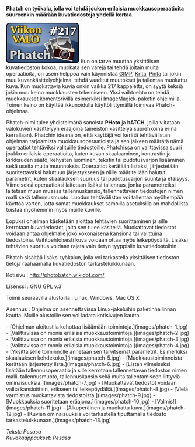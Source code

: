 <!--
Title: Phatch
Week: 5x09
Number: 217
Date: 2015/02/28
Pageimage: valo217-phatch.png
Tags: Linux,Windows,Mac OS X,Kuvat
-->

**Phatch on työkalu, jolla voi tehdä joukon erilaisia
muokkausoperaatioita suureenkin määrään kuvatiedostoja yhdellä kertaa.**

![](images/valo217-phatch.png "fig:valo217-phatch.png") Kun on tarve muuttaa
yksittäisen kuvatiedoston kokoa, muokata sen värejä tai tehdä joitain
muita operaatioita, on usein helppoa vain käynnistää
[GIMP](GIMP), [Krita](Krita),
[Pinta](Pinta) tai jokin muu kuvankäsittelyohjelma, tehdä
vaaditut muutokset ja tallentaa muokattu kuva. Kun muokattavia kuvia
onkin vaikka 217 kappaletta, on syytä keksiä jokin muu keino muokkausten
tekemiseen. Yksi vaihtoehto on tehdä muokkaukset komentorivillä esimerkiksi
[ImageMagick](ImageMagick)-paketin ohjelmilla. Toinen keino
on käyttää ikkunoidulla käyttöliittymällä toimivaa Phatch-ohjelmaa.

Phatch-nimi tulee yhdistelmänä sanoista **PHoto** ja **bATCH**, joilla
viitataan valokuvien käsittelyyn eräajoina (aineiston käsittelyä
suurehkoina erinä kerrallaan). Phatchin ideana on, että käyttäjä voi
kerätä tehtävälistan ohjelman tarjoamista muokkausoperaatioista ja sen
jälkeen määrätä nämä operaatiot tehtäviksi valituille tiedostoille.
Phatchissa on valittavissa suuri joukko erilaisia operaatioita, kuten
kuvan skaalaaminen, kontrastin ja kirkkauden säätö, kehysten luominen,
tekstin tai pudotusvarjon lisääminen sekä useita muita muunnoksia.
Operaatiot kerätään listaksi, järjestetään suoritettavaksi haluttuun
järjestykseen ja niille määritellään halutut parametrit, kuten
skaalauksen suuruus tai pudotusvarjon suunta ja etäisyys. Viimeiseksi
operaatioksi laitetaan lisäksi tallennus, jonka parametreiksi laitetaan
muun muassa tallennuskansio, tallennettavien tiedostojen nimen malli
sekä tallennusmuoto. Luodun tehtävälistan voi tallentaa myöhempää
käyttöä varten, jotta samat muokkaukset samoilla asetuksilla on
mahdollista toistaa myöhemmin myös muille kuville.

Lopuksi ohjelman käsketään aloittaa tehtävien suorittaminen ja sille
kerrotaan kuvatiedostot, joita sen tulee käsitellä. Muokattavat
tiedostot voidaan antaa ohjelmalle joko kokonaisena kansiona tai
valittuina tiedostoina. Vaihtoehtoisesti kuva voidaan ottaa myös
leikepöydältä. Lisäksi tehtävien suoritus voidaan rajata vain tietyn
tyyppisiin kuvatiedostoihin.

Phatch sisältää lisäksi työkalun, jolla voi tarkastella yksittäisen
tiedoston tietoja raahaamalla kuvatiedoston tarkasteluikkunaan.

Kotisivu
:   <http://photobatch.wikidot.com/>

Lisenssi
:   [GNU GPL](GNU_GPL) v.3

Toimii seuraavilla alustoilla
:   Linux, Windows, Mac OS X

Asennus
:   Ohjelma on asennettavissa Linux-jakeluihin paketinhallinnan kautta.
    Muille alustoille sen voi ladata kotisivujen kautta.

<div class="psgallery" markdown="1">
-   [Ohjelman aloitustila kehottaa lisäämään toimintoja.](images/phatch-1.jpg)
-   [Valittavissa on monia erilaisia muokkaustoimintoja.](images/phatch-2.jpg)
-   [Valittavissa on monia erilaisia muokkaustoimintoja.](images/phatch-3.jpg)
-   [Valittavissa on monia erilaisia muokkaustoimintoja.](images/phatch-4.jpg)
-   [Yksittäiselle toiminnolle annetaan sen tarvitsemat parametrit. Esimerkiksi skaalauksen kohdekoko.](images/phatch-5.jpg)
-   [Muokkaustoiminnoista kerätään järjestetty lista.](images/phatch-6.jpg)
-   [Listan viimeiseksi lisätään tallennusoperaatio ja sille kerrotaan tallennettavan tiedoston nimen malli, tallennusmuoto, tallennuskansio sekä muita tallentamiseen liittyviä ominaisuuksia.](images/phatch-7.jpg)
-   [Muokattavat tiedostot voidaan valita kansioittain, erikseen tai leikepöydältä.](images/phatch-8.jpg)
-   [Vielä varmistus muokattavista tiedostoista.](images/phatch-9.jpg)
-   [Muokkauksia suoritetaan eräajona.](images/phatch-10.jpg)
-   [Valmis!](images/phatch-11.jpg)
-   [Alkuperäinen ja muokattu kuva.](images/phatch-12.jpg)
-   [Kuvien ominaisuuksia voi tarkastella tiputtamalla tiedosto tarkasteluikkunaan.](images/phatch-13.jpg)
</div>

*Teksti: Pesasa* <br />
*Kuvakaappaukset: Pesasa*
